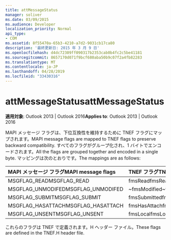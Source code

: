 ```yaml
---
title: attMessageStatus
manager: soliver
ms.date: 03/09/2015
ms.audience: Developer
localization_priority: Normal
api_type:
- COM
ms.assetid: 8f55470a-65b3-4210-a7d2-9031cb17ca80
description: '最終更新日: 2015 年 3 月 9 日'
ms.openlocfilehash: d4dc72309ff090317b2353cab0b4fc2c5be41181
ms.sourcegitcommit: 8657170d071f9bcf680aba50b9c07f2a4fb82283
ms.translationtype: MT
ms.contentlocale: ja-JP
ms.lasthandoff: 04/28/2019
ms.locfileid: "33430316"
---
```

# <a name="attmessagestatus"></a><span data-ttu-id="fcebd-103">attMessageStatus</span><span class="sxs-lookup"><span data-stu-id="fcebd-103">attMessageStatus</span></span>

  
  
<span data-ttu-id="fcebd-104">**適用対象**: Outlook 2013 | Outlook 2016</span><span class="sxs-lookup"><span data-stu-id="fcebd-104">**Applies to**: Outlook 2013 | Outlook 2016</span></span> 
  
<span data-ttu-id="fcebd-105">MAPI メッセージ フラグは、下位互換性を維持するために TNEF フラグにマップされます。</span><span class="sxs-lookup"><span data-stu-id="fcebd-105">MAPI message flags are mapped to TNEF flags to preserve backward compatibility.</span></span> <span data-ttu-id="fcebd-106">すべてのフラグがグループ化され、1 バイトでエンコードされます。</span><span class="sxs-lookup"><span data-stu-id="fcebd-106">All the flags are grouped together and encoded in a single byte.</span></span> <span data-ttu-id="fcebd-107">マッピングは次のとおりです。</span><span class="sxs-lookup"><span data-stu-id="fcebd-107">The mappings are as follows:</span></span>
  
|<span data-ttu-id="fcebd-108">**MAPI メッセージ フラグ**</span><span class="sxs-lookup"><span data-stu-id="fcebd-108">**MAPI message flags**</span></span>|<span data-ttu-id="fcebd-109">**TNEF フラグ**</span><span class="sxs-lookup"><span data-stu-id="fcebd-109">**TNEF flags**</span></span>|
|:-----|:-----|
|<span data-ttu-id="fcebd-110">MSGFLAG_READ</span><span class="sxs-lookup"><span data-stu-id="fcebd-110">MSGFLAG_READ</span></span>  <br/> |<span data-ttu-id="fcebd-111">fmsRead</span><span class="sxs-lookup"><span data-stu-id="fcebd-111">fmsRead</span></span>  <br/> |
|<span data-ttu-id="fcebd-112">MSGFLAG_UNMODIFED</span><span class="sxs-lookup"><span data-stu-id="fcebd-112">MSGFLAG_UNMODIFED</span></span>  <br/> |<span data-ttu-id="fcebd-113">~fmsModified</span><span class="sxs-lookup"><span data-stu-id="fcebd-113">~fmsModified</span></span>  <br/> |
|<span data-ttu-id="fcebd-114">MSGFLAG_SUBMIT</span><span class="sxs-lookup"><span data-stu-id="fcebd-114">MSGFLAG_SUBMIT</span></span>  <br/> |<span data-ttu-id="fcebd-115">fmsSubmitted</span><span class="sxs-lookup"><span data-stu-id="fcebd-115">fmsSubmitted</span></span>  <br/> |
|<span data-ttu-id="fcebd-116">MSGFLAG_HASATTACH</span><span class="sxs-lookup"><span data-stu-id="fcebd-116">MSGFLAG_HASATTACH</span></span>  <br/> |<span data-ttu-id="fcebd-117">fmsHasAttach</span><span class="sxs-lookup"><span data-stu-id="fcebd-117">fmsHasAttach</span></span>  <br/> |
|<span data-ttu-id="fcebd-118">MSGFLAG_UNSENT</span><span class="sxs-lookup"><span data-stu-id="fcebd-118">MSGFLAG_UNSENT</span></span>  <br/> |<span data-ttu-id="fcebd-119">fmsLocal</span><span class="sxs-lookup"><span data-stu-id="fcebd-119">fmsLocal</span></span>  <br/> |
   
<span data-ttu-id="fcebd-120">これらのフラグは TNEF で定義されます。H ヘッダー ファイル。</span><span class="sxs-lookup"><span data-stu-id="fcebd-120">These flags are defined in the TNEF.H header file.</span></span>
  

